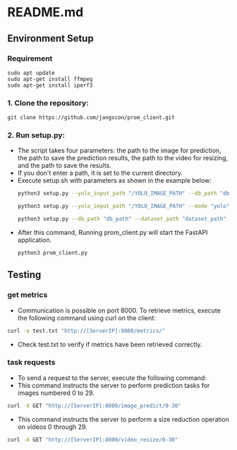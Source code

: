 # README.md

## Environment Setup
### Requirement
```
sudo apt update
sudo apt-get install ffmpeg
sudo apt-get install iperf3

```

### 1. Clone the repository:
```
git clone https://github.com/jangscon/prom_client.git
```

### 2. Run setup.py:
- The script takes four parameters: the path to the image for prediction, the path to save the prediction results, the path to the video for resizing, and the path to save the results.
- If you don't enter a path, it is set to the current directory.
- Execute setup.sh with parameters as shown in the example below:
  ```bash
  python3 setup.py --yolo_input_path "/YOLO_IMAGE_PATH" --db_path "db_path" --dataset_path "dataset_path" --mode "yolo"

  python3 setup.py --yolo_input_path "/YOLO_IMAGE_PATH" --mode "yolo"

  python3 setup.py --db_path "db_path" --dataset_path "dataset_path" --mode "chromadb"
  ```
- After this command, Running prom_client.py will start the FastAPI application.
  ```bash
  python3 prom_client.py 
  ```

## Testing
### get metrics
- Communication is possible on port 8000. To retrieve metrics, execute the following command using curl on the client:
```bash
curl -o test.txt "http://[ServerIP]:8000/metrics/"
```
- Check test.txt to verify if metrics have been retrieved correctly.

### task requests
- To send a request to the server, execute the following command:
-   This command instructs the server to perform prediction tasks for images numbered 0 to 29.
 ```bash
curl -X GET "http://[ServerIP]:8000/image_predict/0-30"
```

- This command instructs the server to perform a size reduction operation on videos 0 through 29.
```bash
curl -X GET "http://[ServerIP]:8000/video_resize/0-30"
```